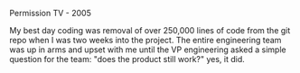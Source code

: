 Permission TV - 2005

My best day coding was removal of over 250,000 lines of code from the git repo when I was two weeks into the project.   The entire engineering team was up in arms and upset with me until the VP engineering asked a simple question for the team: "does the product still work?"   yes, it did.
